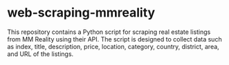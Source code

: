 # web-scraping-mmreality
This repository contains a Python script for scraping real estate listings from MM Reality using their API. The script is designed to collect data such as index, title, description, price, location, category, country, district, area, and URL of the listings.

